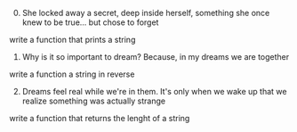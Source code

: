 0. She locked away a secret, deep inside herself, something she once knew to be true... but chose to forget

write a function that prints a string

1. Why is it so important to dream? Because, in my dreams we are together

write a function a string in reverse 

2. Dreams feel real while we're in them. It's only when we wake up that we realize something was actually strange

write a function that returns the lenght of a string
